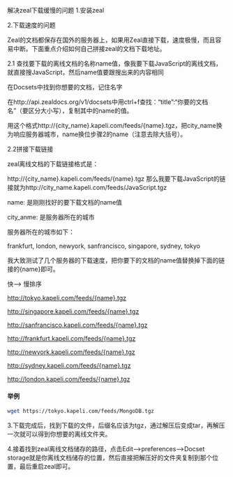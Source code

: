 解决zeal下载缓慢的问题
1.安装zeal

2.下载速度的问题

Zeal的文档都保存在国外的服务器上，如果用Zeal直接下载，速度极慢，而且容易中断。下面重点介绍如何自己拼接zeal的文档下载地址。

2.1 查找要下载的离线文档的名称name值，像我要下载JavaScript的离线文档，就直接搜JavaScript，然后name值要跟搜出来的内容相同

在Docsets中找到你想要的文档，记住名字

在http://api.zealdocs.org/v1/docsets中用ctrl+f查找：“title”:“你要的文档名”（要区分大小写），复制其中的name的值。

用这个格式http://{city_name}.kapeli.com/feeds/{name}.tgz，把city_name换为响应服务器城市，name换位步骤2的name（注意去除大括号）。



2.2拼接下载链接

zeal离线文档的下载链接格式是：

http://{city_name}.kapeli.com/feeds/{name}.tgz  那么我要下载JavaScript的链接就为http://city_name.kapeli.com/feeds/JavaScript.tgz

name: 是刚刚找好的要下载文档的name值

city_anme: 是服务器所在的城市

服务器所在的城市如下：

frankfurt, london, newyork, sanfrancisco, singapore, sydney, tokyo

我大致测试了几个服务器的下载速度，把你要下的文档的name值替换掉下面的链接的{name}即可。

快——> 慢排序

http://tokyo.kapeli.com/feeds/{name}.tgz

http://singapore.kapeli.com/feeds/{name}.tgz

http://sanfrancisco.kapeli.com/feeds/{name}.tgz

http://frankfurt.kapeli.com/feeds/{name}.tgz

http://newyork.kapeli.com/feeds/{name}.tgz

http://sydney.kapeli.com/feeds/{name}.tgz

http://london.kapeli.com/feeds/{name}.tgz

#### 举例
```bash
wget https://tokyo.kapeli.com/feeds/MongoDB.tgz
```

3.下载完成后，找到下载的文件，后缀名应该为tgz，通过解压后变成tar，再解压一次就可以得到你想要的离线文件夹。

4.接着找到zeal离线文档储存的路径，点击Edit——>preferences——>Docset storage就是你离线文档储存的位置，然后直接把解压好的文件夹复制到那个位置，最后重启zeal即可。